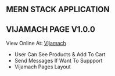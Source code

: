 ## MERN STACK APPLICATION

## VIJAMACH PAGE V1.0.0

View Online At: [Vijamach](https://vijamach.herokuapp.com/)

- User Can See Products & Add To Cart
- Send Messages If Want To Suppport
- Vijamach Pages Layout
